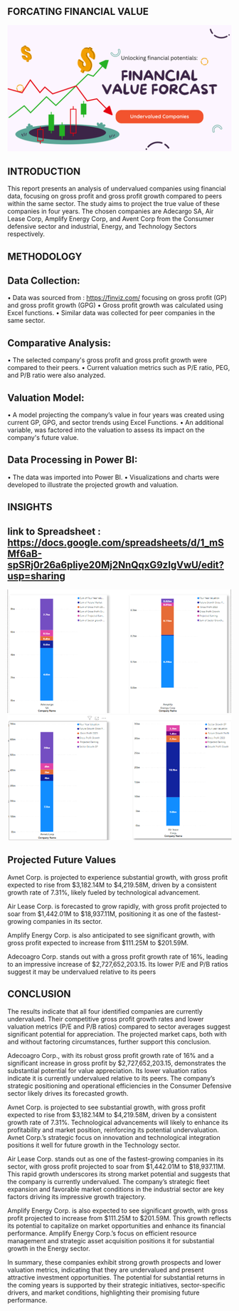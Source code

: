 ## FORCATING FINANCIAL VALUE
![](FinancialCoverPage.png)
## INTRODUCTION
This report presents an analysis of undervalued companies using financial data, focusing on gross profit and gross profit growth compared to peers within the same sector. The study aims to project the true value of these companies in four years. The chosen companies are Adecargo SA, Air Lease Corp, Amplify Energy Corp, and Avent Corp from the Consumer defensive sector and industrial, Energy, and Technology Sectors respectively.
## METHODOLOGY
 ## Data Collection:
•	Data was sourced from : https://finviz.com/ focusing on gross profit (GP) and gross profit growth (GPG) 
•	Gross profit growth was calculated using Excel functions.
•	Similar data was collected for peer companies in the same sector.
 ## Comparative Analysis:
•	The selected company's gross profit and gross profit growth were compared to their peers.
•	Current valuation metrics such as P/E ratio, PEG, and P/B ratio were also analyzed.
 ## Valuation Model:
•	A model projecting the company’s value in four years was created using current GP, GPG, and sector trends using Excel Functions.
•	An additional variable, was factored into the valuation to assess its impact on the company's future value.
 ## Data Processing in Power BI:
•	The data was imported into Power BI.
•	Visualizations and charts were developed to illustrate the projected growth and valuation.

## INSIGHTS
 ## link to Spreadsheet : https://docs.google.com/spreadsheets/d/1_mSMf6aB-spSRj0r26a6pliye20Mj2NnQqxG9zIgVwU/edit?usp=sharing
![](AdecargoandCo.png)
![](AvnetandAirlease.png)

 ## Projected Future Values
Avnet Corp. is projected to experience substantial growth, with gross profit expected to rise from $3,182.14M to $4,219.58M, driven by a consistent growth rate of 7.31%, likely fueled by technological advancement.

Air Lease Corp. is forecasted to grow rapidly, with gross profit projected to soar from $1,442.01M to $18,937.11M, positioning it as one of the fastest-growing companies in its sector.

Amplify Energy Corp. is also anticipated to see significant growth, with gross profit expected to increase from $111.25M to $201.59M.

Adecoagro Corp. stands out with a gross profit growth rate of 16%, leading to an impressive increase of $2,727,652,203.15. Its lower P/E and P/B ratios suggest it may be undervalued relative to its peers

## CONCLUSION
The results indicate that all four identified companies are currently undervalued. Their competitive gross profit growth rates and lower valuation metrics (P/E and P/B ratios) compared to sector averages suggest significant potential for appreciation. The projected market caps, both with and without factoring circumstances, further support this conclusion.

Adecoagro Corp., with its robust gross profit growth rate of 16% and a significant increase in gross profit by $2,727,652,203.15, demonstrates the substantial potential for value appreciation. Its lower valuation ratios indicate it is currently undervalued relative to its peers. The company’s strategic positioning and operational efficiencies in the Consumer Defensive sector likely drives  its forecasted growth.

Avnet Corp. is projected to see substantial growth, with gross profit expected to rise from $3,182.14M to $4,219.58M, driven by a consistent growth rate of 7.31%. Technological advancements will likely to enhance its profitability and market position, reinforcing its potential undervaluation. Avnet Corp.’s strategic focus on innovation and technological integration positions it well for future growth in the Technology sector.

Air Lease Corp. stands out as one of the fastest-growing companies in its sector, with gross profit projected to soar from $1,442.01M to $18,937.11M. This rapid growth underscores its strong market potential and suggests that the company is currently undervalued. The company’s strategic fleet expansion and favorable market conditions in the industrial sector are key factors driving its impressive growth trajectory.

Amplify Energy Corp. is also expected to see significant growth, with gross profit projected to increase from $111.25M to $201.59M. This growth reflects its potential to capitalize on market opportunities and enhance its financial performance. Amplify Energy Corp.’s focus on efficient resource management and strategic asset acquisition positions it for substantial growth in the Energy sector.

In summary, these companies exhibit strong growth prospects and lower valuation metrics, indicating that they are undervalued and present attractive investment opportunities. The potential for substantial returns in the coming years is supported by their strategic initiatives, sector-specific drivers, and market conditions, highlighting their promising future performance.






